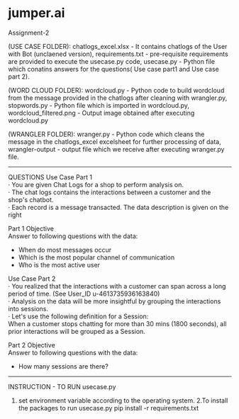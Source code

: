 # jumper.ai
Assignment-2

(USE CASE FOLDER):
chatlogs_excel.xlsx  - It contains chatlogs of the User with Bot (unclaened version),
requirements.txt  - pre-requisite requirements are provided to execute the usecase.py code,
usecase.py  - Python file which conatins answers for the questions( Use case part1 and Use case part 2).

(WORD CLOUD FOLDER):
wordcloud.py - Python code to build wordcloud from the message provided in the chatlogs after cleaning with wrangler.py,
stopwords.py - Python file which is imported in wordcloud.py,
wordcloud_filtered.png - Output image obtained after executing wordcloud.py

(WRANGLER FOLDER):
wranger.py - Python code which cleans the message in the chatlogs_excel excelsheet for further processing of data,
wrangler-output - output file which we receive after executing wranger.py file.


*********************************************************************************************************************************************************************************
QUESTIONS 
Use Case Part 1													
· You are given Chat Logs for a shop to perform analysis on.													
· The chat logs contains the interactions between a customer and the shop's chatbot.													
· Each record is a message transacted. The data description is given on the right												
												
Part 1 Objective												
Answer to following questions with the data:												
- When do most messages occur												
- Which is the most popular channel of communication											
- Who is the most active user												
													
													
Use Case Part 2													
· You realized that the interactions with a customer can span across a long period of time. (See User_ID u-4613735936163840)													
· Analysis on the data will be more insightful by grouping the interactions into sessions.													
· Let's use the following definition for a Session:													
When a customer stops chatting for more than 30 mins (1800 seconds), all prior interactions will be grouped as a Session.													
													
Part 2 Objective													
Answer to following questions with the data:													
- How many sessions are there?													
*********************************************************************************************************************************************************************************
INSTRUCTION - TO RUN usecase.py
1. set environment variable according to the operating system.
2.To install the packages to run usecase.py
   pip install -r requirements.txt







